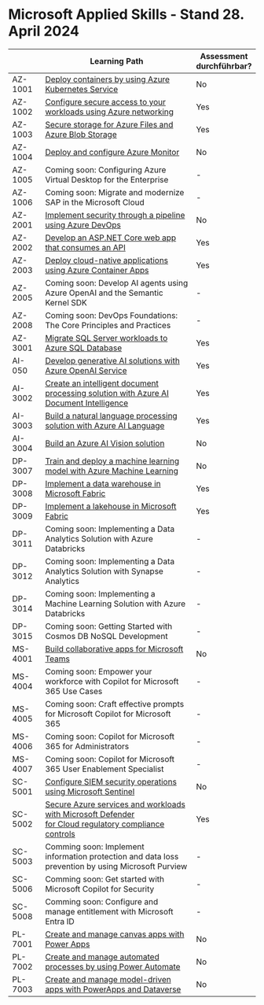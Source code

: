 # Microsoft Applied Skills - Stand 28. April 2024


|          | Learning Path                                                                                                        | Assessment <br> durchführbar?            |
| -------- | -------------------------------------------------------------------------------------------------------------------- | ---------------------------------------- |
| AZ-1001  | [Deploy containers by using Azure Kubernetes Service][1001 LP]                                                       | No  |
| AZ-1002  | [Configure secure access to your workloads using Azure networking][1002 LP]                                          | Yes |
| AZ-1003  | [Secure storage for Azure Files and Azure Blob Storage][1003 LP]                                                     | Yes |
| AZ-1004  | [Deploy and configure Azure Monitor][1004 LP]                                                                        | No  |
| AZ-1005  | Coming soon: Configuring Azure Virtual Desktop for the Enterprise                                                    | -   |
| AZ-1006  | Coming soon: Migrate and modernize SAP in the Microsoft Cloud                                                        | -   |
| AZ-2001  | [Implement security through a pipeline using Azure DevOps][2001 LP]                                                  | No  |
| AZ-2002  | [Develop an ASP.NET Core web app that consumes an API][2002 LP]                                                      | Yes |
| AZ-2003  | [Deploy cloud-native applications using Azure Container Apps][2003 LP]                                               | Yes |
| AZ-2005  | Coming soon: Develop AI agents using Azure OpenAI and the Semantic Kernel SDK                                        | -   |
| AZ-2008  | Coming soon: DevOps Foundations: The Core Principles and Practices                                                   | -   |
| AZ-3001  | [Migrate SQL Server workloads to Azure SQL Database][3001 LP]                                                        | Yes |
| AI-050   | [Develop generative AI solutions with Azure OpenAI Service][050 LP]                                                  | Yes |
| AI-3002  | [Create an intelligent document processing solution with Azure AI Document Intelligence][3002 LP]                    | Yes |
| AI-3003  | [Build a natural language processing solution with Azure AI Language][3003 LP]                                       | Yes |
| AI-3004  | [Build an Azure AI Vision solution][3004 LP]                                                                         | No  |
| DP-3007  | [Train and deploy a machine learning model with Azure Machine Learning][3007 LP]                                     | No  |
| DP-3008  | [Implement a data warehouse in Microsoft Fabric][3008 LP]                                                            | Yes |
| DP-3009  | [Implement a lakehouse in Microsoft Fabric][3009 LP]                                                                 | Yes |
| DP-3011  | Coming soon: Implementing a Data Analytics Solution with Azure Databricks                                            | -   |
| DP-3012  | Coming soon: Implementing a Data Analytics Solution with Synapse Analytics                                           | -   |
| DP-3014  | Coming soon: Implementing a Machine Learning Solution with Azure Databricks                                          | -   |
| DP-3015  | Coming soon: Getting Started with Cosmos DB NoSQL Development                                                        | -   |
| MS-4001  | [Build collaborative apps for Microsoft Teams][4001 LP]                                                              | No  |
| MS-4004  | Coming soon: Empower your workforce with Copilot for Microsoft 365 Use Cases                                         | -   |
| MS-4005  | Coming soon: Craft effective prompts for Microsoft Copilot for Microsoft 365                                         | -   |
| MS-4006  | Coming soon: Copilot for Microsoft 365 for Administrators                                                            | -   |
| MS-4007  | Coming soon: Copilot for Microsoft 365 User Enablement Specialist                                                    | -   |
| SC-5001  | [Configure SIEM security operations using Microsoft Sentinel][5001 LP]                                               | No  |
| SC-5002  | [Secure Azure services and workloads with Microsoft Defender <br> for Cloud regulatory compliance controls][5002 LP] | Yes |
| SC-5003  | Comming soon: Implement information protection and data loss prevention by using Microsoft Purview                   | -   |
| SC-5006  | Comming soon: Get started with Microsoft Copilot for Security                                                        | -   |
| SC-5008  | Comming soon: Configure and manage entitlement with Microsoft Entra ID                                               | -   |
| PL-7001  | [Create and manage canvas apps with Power Apps][7001 LP]                                                             | No  |
| PL-7002  | [Create and manage automated processes by using Power Automate][7002 LP]                                             | No  |
| PL-7003  | [Create and manage model-driven apps with PowerApps and Dataverse][7003 LP]                                          | No  |


[050 LP]:    https://learn.microsoft.com/en-us/credentials/applied-skills/develop-generative-ai-solutions-with-azure-openai-service/
[1001 LP]:   https://learn.microsoft.com/en-us/credentials/applied-skills/deploy-containers-by-using-azure-kubernetes-service/
[1002 LP]:   https://learn.microsoft.com/en-us/credentials/applied-skills/configure-secure-workloads-use-azure-virtual-networking/
[1003 LP]:   https://learn.microsoft.com/en-us/credentials/applied-skills/secure-storage-azure-files-azure-blob-storage/
[1004 LP]:   https://learn.microsoft.com/en-us/credentials/applied-skills/deploy-and-configure-azure-monitor/
[2001 LP]:   https://learn.microsoft.com/en-us/credentials/applied-skills/implement-security-through-pipeline-using-devops/
[2002 LP]:   https://learn.microsoft.com/en-us/credentials/applied-skills/develop-an-aspnet-core-web-app-that-consumes-an-api/
[2003 LP]:   https://learn.microsoft.com/en-us/credentials/applied-skills/deploy-cloud-native-apps-using-azure-container-apps/
[2005 LP]:   https://learn.microsoft.com/en-us/training/paths/develop-ai-agents-azure-open-ai-semantic-kernel-sdk/
[2008 LP]:   ./
[3001 LP]:   https://learn.microsoft.com/en-us/credentials/applied-skills/migrate-sql-workloads-azure-sql-database/
[3002 LP]:   https://learn.microsoft.com/en-us/credentials/applied-skills/create-intelligent-document-solution-azure-ai/
[3003 LP]:   https://learn.microsoft.com/en-us/credentials/applied-skills/build-natural-language-solution-azure-ai/
[3004 LP]:   https://learn.microsoft.com/en-us/credentials/applied-skills/build-azure-ai-vision-solution/
[3007 LP]:   https://learn.microsoft.com/en-us/credentials/applied-skills/train-and-deploy-a-machine-learning-model-with-azure-machine-learning/
[3008 LP]:   https://learn.microsoft.com/en-us/credentials/applied-skills/work-with-data-warehouses-using-microsoft-fabric/
[3009 LP]:   https://learn.microsoft.com/en-us/credentials/applied-skills/implement-lakehouse-microsoft-fabric/
[4001 LP]:   https://learn.microsoft.com/en-us/credentials/applied-skills/build-collaborative-apps-microsoft-teams/
[4004 LP]:   ./
[4005 LP]:   ./
[4006 LP]:   https://learn.microsoft.com/en-us/training/courses/ms-4006
[4007 LP]:   ./
[5001 LP]:   https://learn.microsoft.com/en-us/credentials/applied-skills/configure-siem-security-operations-using-microsoft-sentinel/
[5002 LP]:   https://learn.microsoft.com/en-us/credentials/applied-skills/secure-azure-services-and-workloads-with-microsoft-defender-for-cloud-regulatory-compliance-controls/
[5003 LP]:   ./
[5006 LP]:   ./
[5008 LP]:   ./
[7001 LP]:   https://learn.microsoft.com/en-us/credentials/applied-skills/create-manage-canvas-apps-power-apps/
[7002 LP]:   https://learn.microsoft.com/en-us/credentials/applied-skills/create-and-manage-automated-processes-with-power-automate/
[7003 LP]:   https://learn.microsoft.com/en-us/credentials/applied-skills/create-and-manage-model-driven-apps-with-power-apps-and-dataverse/   